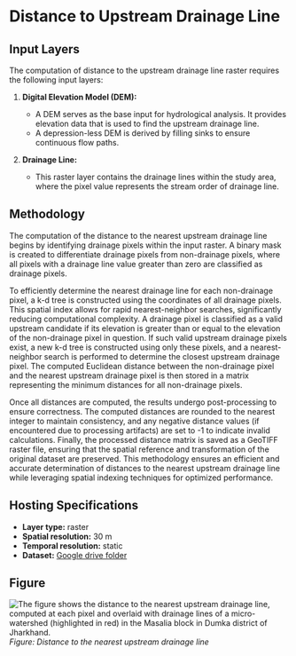 # Distance to Upstream Drainage Line

## Input Layers
The computation of distance to the upstream drainage line raster requires the following input layers:

1. **Digital Elevation Model (DEM):**  
   - A DEM serves as the base input for hydrological analysis. It provides elevation data that is used to find the upstream drainage line.  
   - A depression-less DEM is derived by filling sinks to ensure continuous flow paths.  

2. **Drainage Line:**  
   - This raster layer contains the drainage lines within the study area, where the pixel value represents the stream order of drainage line.

## Methodology
The computation of the distance to the nearest upstream drainage line begins by identifying drainage pixels within the input raster. A binary mask is created to differentiate drainage pixels from non-drainage pixels, where all pixels with a drainage line value greater than zero are classified as drainage pixels.  

To efficiently determine the nearest drainage line for each non-drainage pixel, a k-d tree is constructed using the coordinates of all drainage pixels. This spatial index allows for rapid nearest-neighbor searches, significantly reducing computational complexity. A drainage pixel is classified as a valid upstream candidate if its elevation is greater than or equal to the elevation of the non-drainage pixel in question. If such valid upstream drainage pixels exist, a new k-d tree is constructed using only these pixels, and a nearest-neighbor search is performed to determine the closest upstream drainage pixel. The computed Euclidean distance between the non-drainage pixel and the nearest upstream drainage pixel is then stored in a matrix representing the minimum distances for all non-drainage pixels.  

Once all distances are computed, the results undergo post-processing to ensure correctness. The computed distances are rounded to the nearest integer to maintain consistency, and any negative distance values (if encountered due to processing artifacts) are set to -1 to indicate invalid calculations. Finally, the processed distance matrix is saved as a GeoTIFF raster file, ensuring that the spatial reference and transformation of the original dataset are preserved. This methodology ensures an efficient and accurate determination of distances to the nearest upstream drainage line while leveraging spatial indexing techniques for optimized performance.  

## Hosting Specifications
- **Layer type:** raster  
- **Spatial resolution:** 30 m  
- **Temporal resolution:** static  
- **Dataset:** [Google drive folder]()  

## Figure  
![The figure shows the distance to the nearest upstream drainage line, computed at each pixel and overlaid with drainage lines of a micro-watershed (highlighted in red) in the Masalia block in Dumka district of Jharkhand.](main/Pictures_2/distance_to_nearest_upstream_drainage_line.png)  
*Figure: Distance to the nearest upstream drainage line*  
